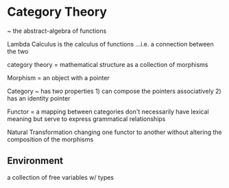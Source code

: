 # Category Theory
~ the abstract-algebra of functions

Lambda Calculus is the calculus of functions
...i.e. a connection between the two


category theory
= mathematical structure as a collection of morphisms

Morphism = an object with a pointer

Category ~ has two properties
	1) can compose the pointers associatively
	2) has an identity pointer

Functor = a mapping between categories
	don't necessarily have lexical meaning but serve to express grammatical relationships

Natural Transformation
	changing one functor to another without altering the composition of the morphisms



## Environment

a collection of free variables w/ types
